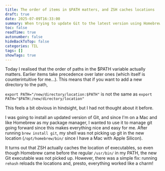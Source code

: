 ```yaml
---
title: The order of items in $PATH matters, and ZSH caches locations
draft: true
date: 2025-07-09T16:33:00
summary: When trying to update Git to the latest version using Homebrew, realised this when I didn't get the new git to work.
toc: false
readTime: true
autonumber: false
hideBackToTop: false
categories: TIL
tags: []
showTags: true
---
```

Today I realised that the order of paths in the $PATH variable actually matters. Earlier items take precedence over later ones (which itself is counterintuitive for me...).
This means that if you want to add a new directory to the path,

```export PATH="/new/directory/location:$PATH"```
is not the same as
```export PATH="$PATH:/new/directory/location"```

This feels a bit obvious in hindsight, but I had not thought about it before.

I was going to install an updated version of Git, and since I'm on a Mac and like Homebrew as my package manager, I wanted to use it to manage git going forward since this makes everything nice and easy for me.
After running `brew install git`, my shell was not picking up git in the new location (`/opt/homebrew/bin/` since I have a Mac with Apple Silicon).

It turns out that ZSH actually caches the location of executables, so even though Homebrew came before the regular `/usr/bin/` in my PATH, the new Git executable was not picked up. However, there was a simple fix: running `rehash` reloads the locations and, presto, everything worked like a charm!

